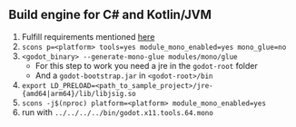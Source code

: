 ## Build engine for C# and Kotlin/JVM
1. Fulfill requirements mentioned [here](https://docs.godotengine.org/en/stable/development/compiling/compiling_with_mono.html)
2. `scons p=<platform> tools=yes module_mono_enabled=yes mono_glue=no`
3. `<godot_binary> --generate-mono-glue modules/mono/glue`
    - For this step to work you need a jre in the `godot-root` folder
    - And a `godot-bootstrap.jar` in `<godot-root>/bin`
4. `export LD_PRELOAD=<path_to_sample_project>/jre-{amd64|arm64}/lib/libjsig.so`
5. `scons -j$(nproc) platform=<platform> module_mono_enabled=yes`
6. run with `../../../../bin/godot.x11.tools.64.mono`